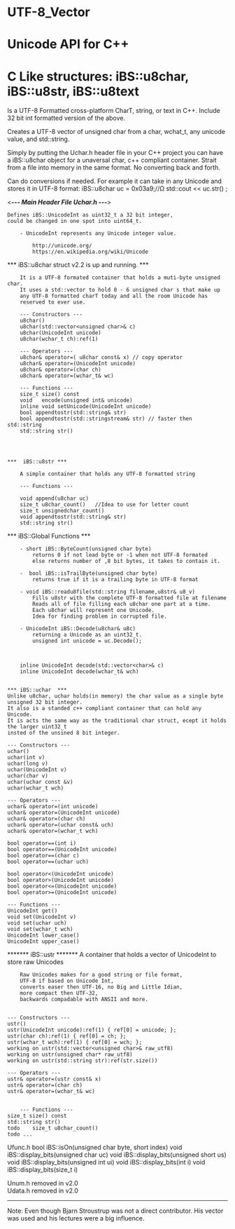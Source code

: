 # UTF-8_Vector
# Unicode API for C++
# C Like structures: iBS::u8char, iBS::u8str, iBS::u8text

Is a UTF-8 Formatted cross-platform CharT, string, or text in C++.
Include 32 bit int formatted version of the above.

Creates a UTF-8 vector of unsigned char from a char, wchat_t, any unicode value, and std::string.

Simply by putting the Uchar.h header file in your C++ project you can have a 
iBS::u8char object for a unaversal char, c++ compliant container.
Strait from a file into memory in the same format. No converting back and forth.

Can do conversions if needed.
For example it can take in any Unicode
and stores it in UTF-8 format:
iBS::u8char uc = 0x03a9;//Ω 
std::cout << uc.str() ;

<***--- Main Header File Uchar.h ---***>

    Defines iBS::UnicodeInt as uint32_t a 32 bit integer,
    could be changed in one spot into uint64_t.

        - UnicodeInt represents any Unicode integer value.

            http://unicode.org/
            https://en.wikipedia.org/wiki/Unicode

*** iBS::u8char struct v2.2 is up and running. ***

        It is a UTF-8 formated container that holds a muti-byte unsigned char.
        It uses a std::vector to hold 0 - 6 unsigned char s that make up
        any UTF-8 formatted charT today and all the room Unicode has 
        reserved to ever use. 

        --- Constructors ---
        u8char()
        u8char(std::vector<unsigned char>& c)
        u8char(UnicodeInt unicode)
        u8char(wchar_t ch):ref(1)

        --- Operators ---
        u8char& operator=( u8char const& x) // copy operator
        u8char& operator=(UnicodeInt unicode)
        u8char& operator=(char ch)
        u8char& operator=(wchar_t& wc)

        --- Functions ---
        size_t size() const 
        void   encode(unsigned int& unicode) 
        inline void setUnicode(UnicodeInt unicode)
        bool appendtostr(std::string& str)
        bool appendtostr(std::stringstream& str) // faster then std::string
        std::string str()
        



    ***  iBS::u8str ***

        A simple container that holds any UTF-8 formatted string 

        --- Functions ---

        void append(u8char uc)
        size_t u8char_count()   //Idea to use for letter count
        size_t unsignedchar_count()
        void appendtostr(std::string& str)
        std::string str()

        
   *** iBS::Global Functions ***

        - short iBS::ByteCount(unsigned char byte) 
            returns 0 if not lead byte or -1 when not UTF-8 formated 
            else returns number of ,8 bit bytes, it takes to contain it. 

        -  bool iBS::isTrailByte(unsigned char byte) 
            returns true if it is a trailing byte in UTF-8 format   

        - void iBS::readu8file(std::string filename,u8str& u8_v)
            Fills u8str with the complete UTF-8 formatted file at filename
            Reads all of file filling each u8char one part at a time.
            Each u8char will represent one Unicode.
            Idea for finding problem in corrupted file. 
            
        - UnicodeInt iBS::Decode(u8char& u8c) 
            returning a Unicode as an uint32_t.
            unsigned int unicode = uc.Decode();   



        inline UnicodeInt decode(std::vector<char>& c)
        inline UnicodeInt decode(wchar_t& wch)


    *** iBS::uchar  ***
    Unlike u8char, uchar holds(in memory) the char value as a single byte unsigned 32 bit integer.
    It also is a standed c++ compliant container that can hold any Unicode.
    It is acts the same way as the traditional char struct, ecept it holds the larger uint32_t
    insted of the unsined 8 bit integer.

    --- Constructors ---
    uchar()
    uchar(int v) 
    uchar(long v)
    uchar(UnicodeInt v)
    uchar(char v)
    uchar(uchar const &v)
    uchar(wchar_t wch)

    --- Operators ---
    uchar& operator=(int unicode)
    uchar& operator=(UnicodeInt unicode)
    uchar& operator=(char ch) 
    uchar& operator=(uchar const& uch) 
    uchar& operator=(wchar_t wch)

    bool operator==(int i)
    bool operator==(UnicodeInt unicode) 
    bool operator==(char c)
    bool operator==(uchar uch) 

    bool operator<(UnicodeInt unicode)
    bool operator>(UnicodeInt unicode)
    bool operator<=(UnicodeInt unicode)
    bool operator>=(UnicodeInt unicode) 

    --- Functions ---
    UnicodeInt get()
    void set(UnicodeInt v) 
    void set(uchar uch)
    void set(wchar_t wch)
    UnicodeInt lower_case()
    UnicodeInt upper_case()


   ******* iBS::ustr *******
        A container that holds a vector of UnicodeInt to store raw Unicodes

        Raw Unicodes makes for a good string or file format,
        UTF-8 if based on Unicode Int,
        converts easer then UTF-16, no Big and Little Idian,
        more compact then UTF-32,
        backwards compadable with ANSII and more.


    --- Constructors ---
    ustr()
    ustr(UnicodeInt unicode):ref(1) { ref[0] = unicode; };
    ustr(char ch):ref(1) { ref[0] = ch; };
    ustr(wchar_t wch):ref(1) { ref[0] = wch; };
    working on ustr(std::vector<unsigned char>& raw_utf8) 
    working on ustr(unsigned char* raw_utf8) 
    working on ustr(std::string str):ref(str.size()) 

    --- Operators ---
    ustr& operator=(ustr const& x)
    ustr& operator=(char ch)
    ustr& operator=(wchar_t& wc)


        --- Functions ---
    size_t size() const    
    std::string str()
    todo    size_t u8char_count()
    todo ...


Ufunc.h 
    bool iBS::isOn(unsigned char byte, short index)
    void iBS::display_bits(unsigned char uc)
    void iBS::display_bits(unsigned short us)
    void iBS::display_bits(unsigned int ui)
    void iBS::display_bits(int i)
    void iBS::display_bits(size_t i)

Unum.h     removed in v2.0    
Udata.h    removed in v2.0
    

---------------------------------------------------------------------------------------------

Note: Even though Bjarn Stroustrup was not a direct contributor.  His vector was used and his lectures were a big influence.
